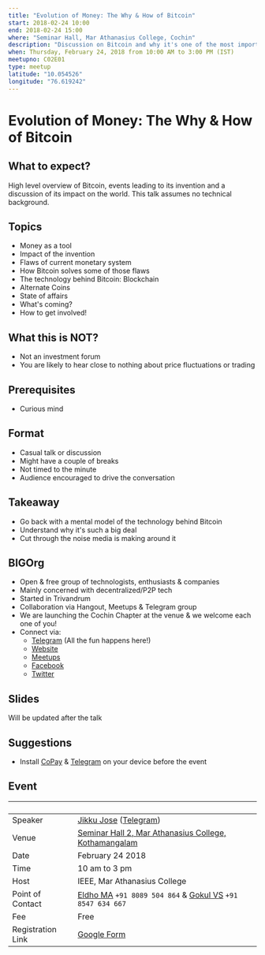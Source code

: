```yaml
---
title: "Evolution of Money: The Why & How of Bitcoin"
start: 2018-02-24 10:00
end: 2018-02-24 15:00
where: "Seminar Hall, Mar Athanasius College, Cochin"
description: "Discussion on Bitcoin and why it's one of the most important inventions yet"
when: Thursday, February 24, 2018 from 10:00 AM to 3:00 PM (IST)
meetupno: C02E01
type: meetup
latitude: "10.054526"
longitude: "76.619242"
---
```


# Evolution of Money: The Why & How of Bitcoin

## What to expect?

High level overview of Bitcoin, events leading to its invention and a discussion of its impact on the world. This talk assumes no technical background.

## Topics

- Money as a tool
- Impact of the invention
- Flaws of current monetary system
- How Bitcoin solves some of those flaws
- The technology behind Bitcoin: Blockchain
- Alternate Coins
- State of affairs
- What's coming?
- How to get involved!

## What this is NOT?

- Not an investment forum
- You are likely to hear close to nothing about price fluctuations or trading

## Prerequisites

- Curious mind

## Format

- Casual talk or discussion
- Might have a couple of breaks
- Not timed to the minute
- Audience encouraged to drive the conversation

## Takeaway

- Go back with a mental model of the technology behind Bitcoin
- Understand why it's such a big deal
- Cut through the noise media is making around it

## BIGOrg

- Open & free group of technologists, enthusiasts & companies
- Mainly concerned with decentralized/P2P tech
- Started in Trivandrum
- Collaboration via Hangout, Meetups & Telegram group
- We are launching the Cochin Chapter at the venue & we welcome each one of you!
- Connect via:
  - [Telegram][bt] (All the fun happens here!)
  - [Website][bw]
  - [Meetups][bm]
  - [Facebook][bf]
  - [Twitter][btw]

## Slides

Will be updated after the talk

## Suggestions

- Install [CoPay][copay] & [Telegram][telegram] on your device before the event

## Event

` `               | ` `
----------------- | --------------------------------------------
Speaker           | [Jikku Jose][jikku] ([Telegram][jikku_telegram])
Venue             | [Seminar Hall 2, Mar Athanasius College, Kothamangalam][mace]
Date              | February 24 2018
Time              | 10 am to 3 pm
Host              | IEEE, Mar Athanasius College
Point of Contact  | [Eldho MA][eldho] `+91 8089 504 864` & [Gokul VS][gokul] `+91 8547 634 667`
Fee               | Free
Registration Link | [Google Form][gf]

[jikku]: https://twitter.com/JikkuJose
[mace]: https://goo.gl/maps/amZ53te28wv
[gf]: https://docs.google.com/forms/d/e/1FAIpQLScgqhafFSUfI66Acj1L2yS_HVhIbKsNU81nEBQjgjA_clmxyA/viewform
[bt]: https://t.me/bigorg
[bw]: https://big-org.com
[bm]: https://www.meetup.com/Blockchain-Interest-Group
[btw]: twitter.com/big_org
[bf]: https://www.facebook.com/BlockchainInterestGroup/
[copay]: https://copay.io/
[telegram]: https://telegram.org/
[eldho]: https://t.me/
[gokul]: https://t.me/
[jikku_telegram]: https://t.me/jikkujose

